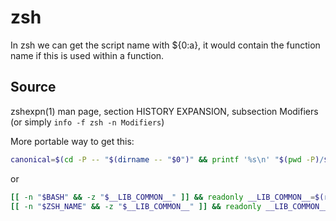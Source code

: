 # zsh #

In zsh we can get the script name with ${0:a}, it would contain the function
name if this is used within a function.

## Source ##
zshexpn(1) man page, section HISTORY EXPANSION, subsection Modifiers
(or simply `info -f zsh -n Modifiers`)

More portable way to get this:

```zsh
canonical=$(cd -P -- "$(dirname -- "$0")" && printf '%s\n' "$(pwd -P)/$(basename -- "$0")")
```

or

```zsh
[[ -n "$BASH" && -z "$__LIB_COMMON__" ]] && readonly __LIB_COMMON__=$(realpath "${BASH_SOURCE}")
[[ -n "$ZSH_NAME" && -z "$__LIB_COMMON__" ]] && readonly __LIB_COMMON__=$(realpath "${(%):-%N}")
```
